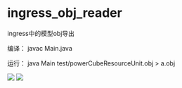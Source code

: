 # ingress_obj_reader
ingress中的模型obj导出


编译：
javac Main.java

运行：
java Main test/powerCubeResourceUnit.obj > a.obj

![](https://github.com/YJBeetle/ingress_obj_reader/raw/master/img/E948CD1C-4024-4F32-AB03-137156229EB5.png)
![](https://github.com/YJBeetle/ingress_obj_reader/raw/master/img/F1DA3AB1-2EEB-420C-BAFB-03A8A5EF653C.png)

